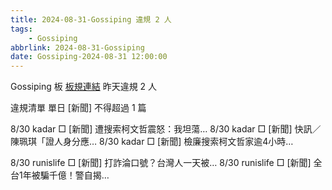 ```yaml
---
title: 2024-08-31-Gossiping 違規 2 人
tags:
    - Gossiping
abbrlink: 2024-08-31-Gossiping
date: Gossiping-2024-08-31 12:00:00
---
```

Gossiping 板 [板規連結](https://www.ptt.cc/bbs/Gossiping/M.1637425085.A.07D.html)
昨天違規 2 人
<!-- more -->

違規清單
單日 [新聞] 不得超過 1 篇

8/30 kadar □ [新聞] 遭搜索柯文哲震怒：我坦蕩…
8/30 kadar □ [新聞] 快訊／陳珮琪「證人身分應…
8/30 kadar □ [新聞] 檢廉搜索柯文哲家逾4小時…

8/30 runislife □ [新聞] 打詐淪口號？台灣人一天被…
8/30 runislife □ [新聞] 全台1年被騙千億！警自揭…
